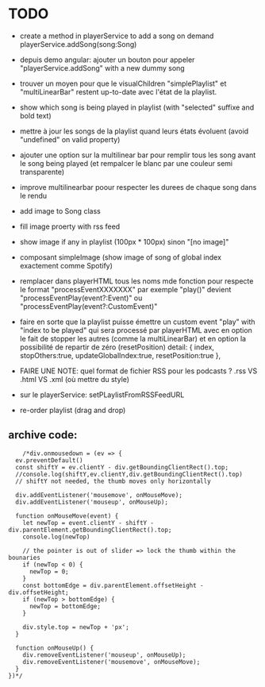 # TODO

- create a method in playerService to add a song on demand 
  playerService.addSong(song:Song)

- depuis demo angular: ajouter un bouton pour appeler "playerService.addSong" with a new dummy song

- trouver un moyen pour que le visualChildren "simplePlaylist" et "multiLinearBar" restent up-to-date avec l'état de la playlist.

- show which song is being played in playlist (with "selected" suffixe and bold text)
- mettre à jour les songs de la playlist quand leurs états évoluent (avoid "undefined" on valid property)


- ajouter une option sur la multilinear bar pour remplir tous les song avant le song being played (et rempalcer le blanc par une couleur semi transparente)



-  improve multilinearbar poour respecter les durees de chaque song dans le rendu
-  add image to Song class
-  fill image proerty with rss feed
-  show image if any in playlist (100px \* 100px) sinon "[no image]"
-  composant simpleImage (show image of song of global index exactement comme Spotify)
-  remplacer dans playerHTML tous les noms mde fonction pour respecte le format "processEventXXXXXXX" par exemple "play()" devient "processEventPlay(event?:Event)" ou "processEventPlay(event?:CustomEvent)"
-  faire en sorte que la playlist puisse émettre un custom event "play" with "index to be played" qui sera processé par playerHTML avec en option le fait de stopper les autres (comme la multiLinearBar) et en option la possibilité de repartir de zéro (resetPosition)
   detail: { index, stopOthers:true, updateGlobalIndex:true, resetPosition:true },

-  FAIRE UNE NOTE: quel format de fichier RSS pour les podcasts ? .rss VS .html VS .xml (où mettre du style)
-  sur le playerService: setPLaylistFromRSSFeedURL
-  re-order playlist (drag and drop)




## archive code:

		/*div.onmousedown = (ev => {
      ev.preventDefault()
      const shiftY = ev.clientY - div.getBoundingClientRect().top;
      //console.log(shiftY,ev.clientY,div.getBoundingClientRect().top)
      // shiftY not needed, the thumb moves only horizontally

      div.addEventListener('mousemove', onMouseMove);
      div.addEventListener('mouseup', onMouseUp);

      function onMouseMove(event) {
        let newTop = event.clientY - shiftY - div.parentElement.getBoundingClientRect().top;
        console.log(newTop)

        // the pointer is out of slider => lock the thumb within the bounaries
        if (newTop < 0) {
          newTop = 0;
        }
        const bottomEdge = div.parentElement.offsetHeight - div.offsetHeight;
        if (newTop > bottomEdge) {
          newTop = bottomEdge;
        }

        div.style.top = newTop + 'px';
      }

      function onMouseUp() {
        div.removeEventListener('mouseup', onMouseUp);
        div.removeEventListener('mousemove', onMouseMove);
      }
    })*/